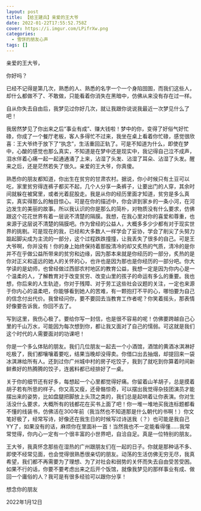 ```yaml
---
layout: post
title: 【给王建兵】亲爱的王大爷
date: 2022-01-22T17:55:52.758Z
cover: https://i.imgur.com/LPifrXw.png
categories:
  - 雪饼的朋友心声
tags: []
---
```

亲爱的王大爷，

你好吗？

已经不记得是第几次，熟悉的人、熟悉的名字一个一个身陷囹圄，而我们这些人，却什么都做不了、不敢做，只能看着你消失在黑暗中，仿佛从来没有存在过一样。

自从你失去自由后，我梦见过你好几次，就让我跟你说说我最近一次梦见什么了吧！

我居然梦见了你出来之后“事业有成”、赚大钱啦！梦中的你，变得了好俗气好忙碌，你成了一个餐厅老板，客人多得忙不过来，我坐在桌上看着你忙碌，感觉很欣喜：王大爷终于放下了“执念”，生活重回正轨了。可是不知道为什么，即使在梦中，心酸的感觉也那么真实，不知道是在梦中还是现实中，我记得自己泣不成声，泪水伴着心痛一起一起通通涌了上来，沾湿了头发、沾湿了耳朵、沾湿了头发。醒来之后，还是茫然若失了很久。亲爱的王大爷，你真傻。

熟悉你的朋友都知道，你出生在贫穷的甘肃农村。据说，你小时候只有土豆可以吃，家里贫穷得连裤子都买不起，几个人分享一条裤子，让要出门的人穿，其余时间就躲在被窝里，或者光着屁股走。我是从你的经历里面才知道，贫穷是多么真实，真实得那么的触目惊心。可是在你的描述中，你会讲到家乡的一条小河，在河边发生的美丽的故事。所以我认识的你是那么的简朴，对物质没有什么要求，仿佛跟这个花花世界有着一层说不清楚的隔膜。我想，在我心里对你的喜爱和尊重，也来源于这层说不清楚的隔膜吧。作为曾经的公益人，大概多多少少都有对于现实世界的挑剔。可是现在的我，已经和大多数人一样学会了妥协，学会了削尖了头努力踮起脚尖成为主流的一部分，这个过程跌跌撞撞，让我丢失了很多的自己。可是王大爷啊，你并没有！你的身上始终保持着那股清冷的却又炙热的气质，清冷的是你并不在乎做公益所带来的贫穷和边缘，因为那本来就是你经历的一部分，炙热的是你对正义和遥远的她人的关怀的心，也许也是因为那也是你经历的一部分吧。你大学读的是幼师，也曾经做过西部农村地区的教育公益，我想一定是因为你内心是一个温柔的人，了解教育对于改变贫穷、改变山里的孩子的命运有多么的重要。我也想，你后来的人生轨迹，你对于残障、对于劳工这些社会议题的关注，一定也来源于你内心的温柔吧，你能够看到她人的苦难，有一颗抱打不平的心，哪怕要为自己的信念付出代价。我曾经问你，要不要回去当教育工作者呢？你笑着摇头，那表情好像要告诉我，你回不去了。

写到这里，我伤心极了。要给你写一封信，也是很不容易的呢！仿佛要跨越自己心里的千山万水，可能因为每次想到你，都让我又面对了自己的懦弱。可这就是我们这个时代的人需要面对的功课吧！

你是一个多么体贴的朋友。我们几位朋友一起去一个小酒馆，酒馆的黄酒冰淇淋好吃极了，我们都嚷嚷着要吃，结果当晚却没得卖。你借口出去抽烟，却提回来一袋冰淇淋给所有人。还到过你广州城中村的房子吃饺子，我到了就吃到你算着时间新鲜煮好的热腾腾的饺子，连酱料都已经排好了一桌。

关于你的细节还有好多，每想起一个心里都觉得好痛。你留着山羊胡子，总是摸着胡子若有所思的样子。你又高又瘦，还骨骼惊奇，可以摆出我觉得杂技团演员才能摆出来的姿势，比如盘腿把脚放上头顶之类的，我们总是起哄着让你表演。你对生活没什么要求，大概所有的钱都花在买书上面了吧！你一堆一堆地买我连标题都看不懂的线装书，仿佛活在300年前（我当然也不知道那是什么朝代的书啊！）你文笔好极了，经常写诗，好像还在我生日的时候写过诗送我（？）也可能是我自己YY了，如果没有的话，麻烦你在里面补一首！当然我也不一定能看得懂……我常常觉得，你内心一定有一个很丰富的小世界吧，自洽自足。真是一位特别的朋友。

王大爷，我真怀念那些在湿热的广州跟朋友们在一起的日子。你就是那种话不多、即使不经常见面，也会觉得很熟悉很亲切的朋友。动荡的生活仿佛无穷无尽，我真希望，我们都不再需要为了理想、为了对社会和弱势的关怀而失去自由受苦受困。如果不行的话，你要不要考虑出来之后开个饭馆，就像我梦见的那样事业有成、做回一个庸俗的人？我可是有很多经验可以跟你分享！

想念你的朋友

2022年1月12日